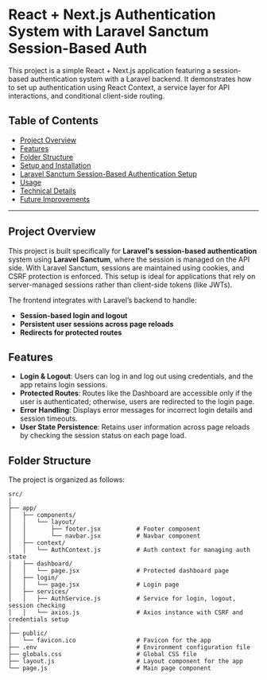 # React + Next.js Authentication System with Laravel Sanctum Session-Based Auth

This project is a simple React + Next.js application featuring a session-based authentication system with a Laravel backend. It demonstrates how to set up authentication using React Context, a service layer for API interactions, and conditional client-side routing.

## Table of Contents
- [Project Overview](#project-overview)
- [Features](#features)
- [Folder Structure](#folder-structure)
- [Setup and Installation](#setup-and-installation)
- [Laravel Sanctum Session-Based Authentication Setup](#laravel-sanctum-session-based-authentication-setup)
- [Usage](#usage)
- [Technical Details](#technical-details)
- [Future Improvements](#future-improvements)

---

## Project Overview

This project is built specifically for **Laravel's session-based authentication** system using **Laravel Sanctum**, where the session is managed on the API side. With Laravel Sanctum, sessions are maintained using cookies, and CSRF protection is enforced. This setup is ideal for applications that rely on server-managed sessions rather than client-side tokens (like JWTs).

The frontend integrates with Laravel’s backend to handle:
- **Session-based login and logout**
- **Persistent user sessions across page reloads**
- **Redirects for protected routes**

## Features

- **Login & Logout**: Users can log in and log out using credentials, and the app retains login sessions.
- **Protected Routes**: Routes like the Dashboard are accessible only if the user is authenticated; otherwise, users are redirected to the login page.
- **Error Handling**: Displays error messages for incorrect login details and session timeouts.
- **User State Persistence**: Retains user information across page reloads by checking the session status on each page load.

## Folder Structure

The project is organized as follows:

```plaintext
src/
│
├── app/
│   ├── components/
│   │   └── layout/
│   │       ├── footer.jsx          # Footer component
│   │       └── navbar.jsx          # Navbar component
│   ├── context/
│   │   └── AuthContext.js          # Auth context for managing auth state
│   ├── dashboard/
│   │   └── page.jsx                # Protected dashboard page
│   ├── login/
│   │   └── page.jsx                # Login page
│   ├── services/
│   │   ├── AuthService.js          # Service for login, logout, session checking
│   │   └── axios.js                # Axios instance with CSRF and credentials setup
│
├── public/
│   └── favicon.ico                 # Favicon for the app
├── .env                            # Environment configuration file
├── globals.css                     # Global CSS file
├── layout.js                       # Layout component for the app
└── page.js                         # Main page component